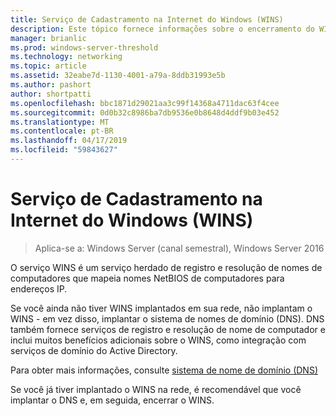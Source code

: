 ```yaml
---
title: Serviço de Cadastramento na Internet do Windows (WINS)
description: Este tópico fornece informações sobre o encerramento do WINS e uso do DNS para serviços de resolução de nome em sua rede.
manager: brianlic
ms.prod: windows-server-threshold
ms.technology: networking
ms.topic: article
ms.assetid: 32eabe7d-1130-4001-a79a-8ddb31993e5b
ms.author: pashort
author: shortpatti
ms.openlocfilehash: bbc1871d29021aa3c99f14368a4711dac63f4cee
ms.sourcegitcommit: 0d0b32c8986ba7db9536e0b8648d4ddf9b03e452
ms.translationtype: MT
ms.contentlocale: pt-BR
ms.lasthandoff: 04/17/2019
ms.locfileid: "59843627"
---
```

#  <a name="windows-internet-name-service-wins"></a>Serviço de Cadastramento na Internet do Windows (WINS)

>Aplica-se a: Windows Server (canal semestral), Windows Server 2016

O serviço WINS é um serviço herdado de registro e resolução de nomes de computadores que mapeia nomes NetBIOS de computadores para endereços IP.

Se você ainda não tiver WINS implantados em sua rede, não implantam o WINS - em vez disso, implantar o sistema de nomes de domínio \(DNS\). DNS também fornece serviços de registro e resolução de nome de computador e inclui muitos benefícios adicionais sobre o WINS, como integração com serviços de domínio do Active Directory.

Para obter mais informações, consulte [sistema de nome de domínio (DNS)](https://docs.microsoft.com/windows-server/networking/dns/dns-top)

Se você já tiver implantado o WINS na rede, é recomendável que você implantar o DNS e, em seguida, encerrar o WINS.
